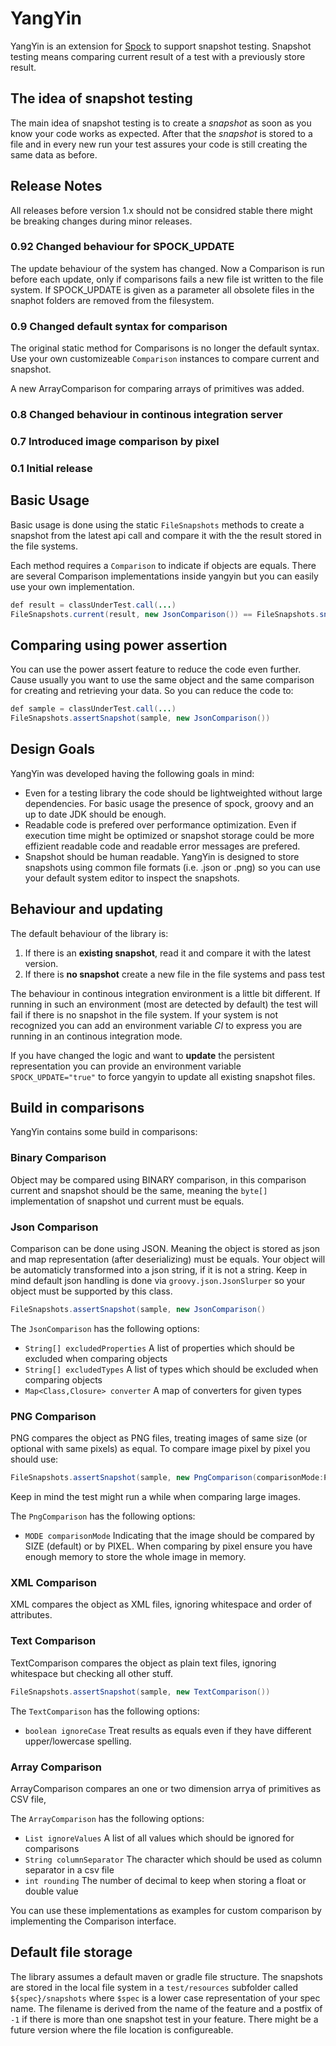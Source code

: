 # YangYin

YangYin is an extension for [Spock](https://www.spockframework.org) to support snapshot testing. Snapshot testing means comparing current result of a test with a previously store result.

## The idea of snapshot testing

The main idea of snapshot testing is to create a _snapshot_ as soon as you know your code works as expected. After that the _snapshot_ is stored to a file and in every new run your test assures your code is still creating the same data as before. 

## Release Notes

All releases before version 1.x should not be considred stable there might be breaking changes during minor releases.

### 0.92 Changed behaviour for SPOCK_UPDATE

The update behaviour of the system has changed. Now a Comparison is run before each update, only if comparisons fails a new file ist written to the file system. If
SPOCK_UPDATE is given as a parameter all obsolete files in the snaphot folders are removed from the filesystem.

### 0.9 Changed default syntax for comparison

The original static method for Comparisons is no longer the default syntax. Use your own customizeable `Comparison` instances to compare current and snapshot.

A new ArrayComparison for comparing arrays of primitives was added.

### 0.8 Changed behaviour in continous integration server

### 0.7 Introduced image comparison by pixel

### 0.1 Initial release

## Basic Usage

Basic usage is done using the static `FileSnapshots` methods to create a snapshot from the latest api call and compare it with the the result stored in the file systems.

Each method requires a `Comparison` to indicate if objects are equals. There are several Comparison implementations inside yangyin but you can easily use your own implementation.

``` java
def result = classUnderTest.call(...)
FileSnapshots.current(result, new JsonComparison()) == FileSnapshots.snapshot(result, new JsonComparison())
```

## Comparing using power assertion

You can use the power assert feature to reduce the code even further. Cause usually you want to use the same object and the same comparison for creating and retrieving your data. So you can reduce the code to:
``` java
def sample = classUnderTest.call(...)
FileSnapshots.assertSnapshot(sample, new JsonComparison())
``` 

## Design Goals

YangYin was developed having the following goals in mind:

* Even for a testing library the code should be lightweighted without large dependencies. For basic usage the presence of spock, groovy and an up to date JDK should be enough.
* Readable code is prefered over performance optimization. Even if execution time might be optimized or snapshot storage could be more effizient readable code and readable error messages are prefered.
* Snapshot should be human readable. YangYin is designed to store snapshots using common file formats (i.e. .json or .png) so you can use your default system editor to inspect the snapshots. 

## Behaviour and updating

The default behaviour of the library is:

1. If there is an **existing snapshot**, read it and compare it with the latest version.
2. If there is **no snapshot** create a new file in the file systems and pass test

The behaviour in continous integration environment is a little bit different. If running in such an environment (most are detected by default) the test will fail if there is no snapshot in the file system. If your system is not recognized you can add an environment variable _CI_ to express you are running in an continous integration mode.

If you have changed the logic and want to **update** the persistent representation you can provide an environment variable `SPOCK_UPDATE="true"` to force yangyin  to update all existing snapshot files.

## Build in comparisons

YangYin contains some build in comparisons:

### Binary Comparison
Object may be compared using BINARY comparison, in this comparison current and snapshot should be the same, meaning the `byte[]` implementation of snapshot und current must be equals.

### Json Comparison
Comparison can be done using JSON. Meaning the object is stored as json and map representation (after deserializing) must be equals. Your object will be automaticly transformed into a json string, if it is not a string. Keep in mind default json handling is done via `groovy.json.JsonSlurper` so your object must be supported by this class.
``` java
FileSnapshots.assertSnapshot(sample, new JsonComparison()
``` 

The `JsonComparison` has the following options:
* `String[] excludedProperties` A list of properties which should be excluded when comparing objects
* `String[] excludedTypes` A list of types which should be excluded when comparing objects
* `Map<Class,Closure> converter` A map of converters for given types

### PNG Comparison
PNG compares the object as PNG files, treating images of same size (or optional with same pixels) as equal.
To compare image pixel by pixel you should use:
``` java
FileSnapshots.assertSnapshot(sample, new PngComparison(comparisonMode:PngComparison.PIXEL)
``` 
Keep in mind the test might run a while when comparing large images.

The `PngComparison` has the following options:
* `MODE comparisonMode` Indicating that the image should be compared by SIZE (default) or by PIXEL. When comparing by pixel ensure you have enough memory to store the whole image in memory.

### XML Comparison
XML compares the object as XML files, ignoring whitespace and order of attributes.

### Text Comparison
TextComparison compares the object as plain text files, ignoring whitespace but checking all other stuff. 
``` java
FileSnapshots.assertSnapshot(sample, new TextComparison())      
``` 

The `TextComparison` has the following options:
* `boolean ignoreCase` Treat results as equals even if they have different upper/lowercase spelling.

### Array Comparison
ArrayComparison compares an one or two dimension arrya of primitives as CSV file, 

The `ArrayComparison` has the following options:
* `List ignoreValues` A list of all values which should be ignored for comparisons
* `String columnSeparator` The character which should be used as column separator in a csv file
* `int rounding` The number of decimal to keep when storing a float or double value


You can use these implementations as examples for custom comparison by implementing the Comparison interface.

## Default file storage

The library assumes a default maven or gradle file structure. The snapshots are stored in the local file system in a `test/resources` subfolder called `${spec}/snapshots` where `$spec` is a lower case representation of your spec name. The filename is derived from the name of the feature and a postfix of `-1` if there is more than one snapshot test in your feature. There might be a future version where the file location is configureable.
